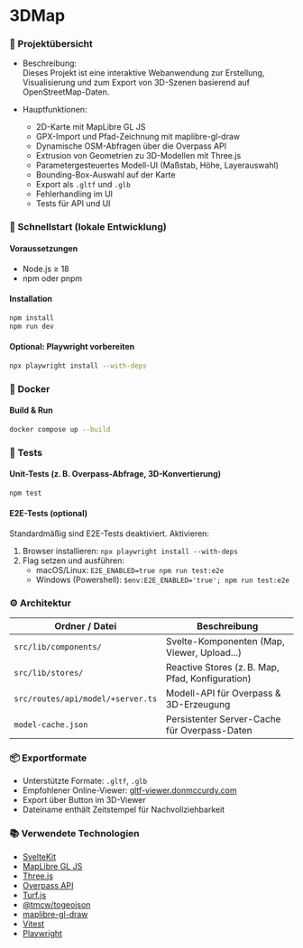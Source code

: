 # 3DMap

### 🧭 Projektübersicht
- Beschreibung:  
  Dieses Projekt ist eine interaktive Webanwendung zur Erstellung, Visualisierung und zum Export von 3D-Szenen basierend auf OpenStreetMap-Daten.

- Hauptfunktionen:
  - 2D-Karte mit MapLibre GL JS
  - GPX-Import und Pfad-Zeichnung mit maplibre-gl-draw
  - Dynamische OSM-Abfragen über die Overpass API
  - Extrusion von Geometrien zu 3D-Modellen mit Three.js
  - Parametergesteuertes Modell-UI (Maßstab, Höhe, Layerauswahl)
  - Bounding-Box-Auswahl auf der Karte
  - Export als `.gltf` und `.glb`
  - Fehlerhandling im UI
  - Tests für API und UI

### 🚀 Schnellstart (lokale Entwicklung)

#### Voraussetzungen
- Node.js ≥ 18
- npm oder pnpm

#### Installation
```bash
npm install
npm run dev
```

#### Optional: Playwright vorbereiten
```bash
npx playwright install --with-deps
```

### 🐳 Docker

#### Build & Run
```bash
docker compose up --build
```

### 🧪 Tests

#### Unit-Tests (z. B. Overpass-Abfrage, 3D-Konvertierung)
```bash
npm test
```

#### E2E-Tests (optional)
Standardmäßig sind E2E-Tests deaktiviert.
Aktivieren:
1) Browser installieren: `npx playwright install --with-deps`
2) Flag setzen und ausführen:
   - macOS/Linux: `E2E_ENABLED=true npm run test:e2e`
   - Windows (Powershell): `$env:E2E_ENABLED='true'; npm run test:e2e`

### ⚙️ Architektur

| Ordner / Datei                      | Beschreibung                                 |
|------------------------------------|----------------------------------------------|
| `src/lib/components/`              | Svelte-Komponenten (Map, Viewer, Upload...)  |
| `src/lib/stores/`                  | Reactive Stores (z. B. Map, Pfad, Konfiguration) |
| `src/routes/api/model/+server.ts` | Modell-API für Overpass & 3D-Erzeugung       |
| `model-cache.json`                 | Persistenter Server-Cache für Overpass-Daten |

### 📦 Exportformate
- Unterstützte Formate: `.gltf`, `.glb`
- Empfohlener Online-Viewer: [gltf-viewer.donmccurdy.com](https://gltf-viewer.donmccurdy.com/)
- Export über Button im 3D-Viewer
- Dateiname enthält Zeitstempel für Nachvollziehbarkeit

### 📚 Verwendete Technologien
- [SvelteKit](https://kit.svelte.dev/)
- [MapLibre GL JS](https://maplibre.org/)
- [Three.js](https://threejs.org/)
- [Overpass API](https://overpass-api.de/)
- [Turf.js](https://turfjs.org/)
- [@tmcw/togeojson](https://github.com/tmcw/togeojson)
- [maplibre-gl-draw](https://github.com/maplibre/maplibre-gl-draw)
- [Vitest](https://vitest.dev/)
- [Playwright](https://playwright.dev/)

